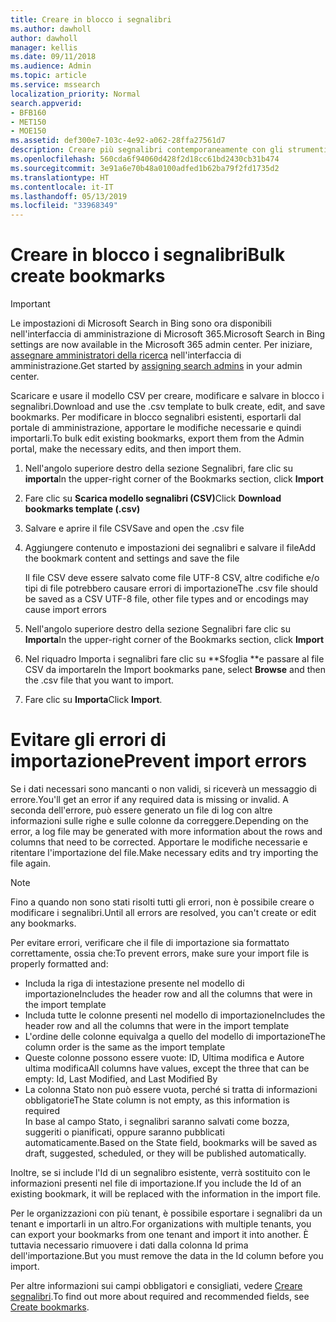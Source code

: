 ```yaml
---
title: Creare in blocco i segnalibri
ms.author: dawholl
author: dawholl
manager: kellis
ms.date: 09/11/2018
ms.audience: Admin
ms.topic: article
ms.service: mssearch
localization_priority: Normal
search.appverid:
- BFB160
- MET150
- MOE150
ms.assetid: def300e7-103c-4e92-a062-28ffa27561d7
description: Creare più segnalibri contemporaneamente con gli strumenti di importazione per il portale di amministrazione di Microsoft Search
ms.openlocfilehash: 560cda6f94060d428f2d18cc61bd2430cb31b474
ms.sourcegitcommit: 3e91a6e70b48a0100adfed1b62ba79f2fd1735d2
ms.translationtype: HT
ms.contentlocale: it-IT
ms.lasthandoff: 05/13/2019
ms.locfileid: "33968349"
---
```

# <a name="bulk-create-bookmarks"></a><span data-ttu-id="69e28-103">Creare in blocco i segnalibri</span><span class="sxs-lookup"><span data-stu-id="69e28-103">Bulk create bookmarks</span></span>

> [!IMPORTANT]
> <span data-ttu-id="69e28-104">Le impostazioni di Microsoft Search in Bing sono ora disponibili nell'interfaccia di amministrazione di Microsoft 365.</span><span class="sxs-lookup"><span data-stu-id="69e28-104">Microsoft Search in Bing settings are now available in the Microsoft 365 admin center.</span></span> <span data-ttu-id="69e28-105">Per iniziare, [assegnare amministratori della ricerca](https://docs.microsoft.com/it-IT/microsoftsearch/setup-microsoft-search#step-2-assign-search-admin-and-search-editor) nell'interfaccia di amministrazione.</span><span class="sxs-lookup"><span data-stu-id="69e28-105">Get started by [assigning search admins](https://docs.microsoft.com/en-us/microsoftsearch/setup-microsoft-search#step-2-assign-search-admin-and-search-editor) in your admin center.</span></span>
    
<span data-ttu-id="69e28-106">Scaricare e usare il modello CSV per creare, modificare e salvare in blocco i segnalibri.</span><span class="sxs-lookup"><span data-stu-id="69e28-106">Download and use the .csv template to bulk create, edit, and save bookmarks.</span></span> <span data-ttu-id="69e28-107">Per modificare in blocco segnalibri esistenti, esportarli dal portale di amministrazione, apportare le modifiche necessarie e quindi importarli.</span><span class="sxs-lookup"><span data-stu-id="69e28-107">To bulk edit existing bookmarks, export them from the Admin portal, make the necessary edits, and then import them.</span></span>
  
1. <span data-ttu-id="69e28-108">Nell'angolo superiore destro della sezione Segnalibri, fare clic su **importa**</span><span class="sxs-lookup"><span data-stu-id="69e28-108">In the upper-right corner of the Bookmarks section, click **Import**</span></span>
    
2. <span data-ttu-id="69e28-109">Fare clic su **Scarica modello segnalibri (CSV)**</span><span class="sxs-lookup"><span data-stu-id="69e28-109">Click **Download bookmarks template (.csv)**</span></span>
    
3. <span data-ttu-id="69e28-110">Salvare e aprire il file CSV</span><span class="sxs-lookup"><span data-stu-id="69e28-110">Save and open the .csv file</span></span>
    
4. <span data-ttu-id="69e28-111">Aggiungere contenuto e impostazioni dei segnalibri e salvare il file</span><span class="sxs-lookup"><span data-stu-id="69e28-111">Add the bookmark content and settings and save the file</span></span>

    <span data-ttu-id="69e28-112">Il file CSV deve essere salvato come file UTF-8 CSV, altre codifiche e/o tipi di file potrebbero causare errori di importazione</span><span class="sxs-lookup"><span data-stu-id="69e28-112">The .csv file should be saved as a CSV UTF-8 file, other file types and or encodings may cause import errors</span></span>
    
5. <span data-ttu-id="69e28-113">Nell'angolo superiore destro della sezione Segnalibri fare clic su **Importa**</span><span class="sxs-lookup"><span data-stu-id="69e28-113">In the upper-right corner of the Bookmarks section, click **Import**</span></span>
    
6. <span data-ttu-id="69e28-114">Nel riquadro Importa i segnalibri fare clic su \*\*Sfoglia \*\*e passare al file CSV da importare</span><span class="sxs-lookup"><span data-stu-id="69e28-114">In the Import bookmarks pane, select **Browse** and then the .csv file that you want to import.</span></span> 
    
7. <span data-ttu-id="69e28-115">Fare clic su **Importa**</span><span class="sxs-lookup"><span data-stu-id="69e28-115">Click **Import**.</span></span>

# <a name="prevent-import-errors"></a><span data-ttu-id="69e28-116">Evitare gli errori di importazione</span><span class="sxs-lookup"><span data-stu-id="69e28-116">Prevent import errors</span></span>      
<span data-ttu-id="69e28-117">Se i dati necessari sono mancanti o non validi, si riceverà un messaggio di errore.</span><span class="sxs-lookup"><span data-stu-id="69e28-117">You'll get an error if any required data is missing or invalid.</span></span> <span data-ttu-id="69e28-118">A seconda dell'errore, può essere generato un file di log con altre informazioni sulle righe e sulle colonne da correggere.</span><span class="sxs-lookup"><span data-stu-id="69e28-118">Depending on the error, a log file may be generated with more information about the rows and columns that need to be corrected.</span></span> <span data-ttu-id="69e28-119">Apportare le modifiche necessarie e ritentare l'importazione del file.</span><span class="sxs-lookup"><span data-stu-id="69e28-119">Make necessary edits and try importing the file again.</span></span>

> [!NOTE]
> <span data-ttu-id="69e28-120">Fino a quando non sono stati risolti tutti gli errori, non è possibile creare o modificare i segnalibri.</span><span class="sxs-lookup"><span data-stu-id="69e28-120">Until all errors are resolved, you can't create or edit any bookmarks.</span></span> 

<span data-ttu-id="69e28-121">Per evitare errori, verificare che il file di importazione sia formattato correttamente, ossia che:</span><span class="sxs-lookup"><span data-stu-id="69e28-121">To prevent errors, make sure your import file is properly formatted and:</span></span>
- <span data-ttu-id="69e28-122">Includa la riga di intestazione presente nel modello di importazione</span><span class="sxs-lookup"><span data-stu-id="69e28-122">Includes the header row and all the columns that were in the import template</span></span>
- <span data-ttu-id="69e28-123">Includa tutte le colonne presenti nel modello di importazione</span><span class="sxs-lookup"><span data-stu-id="69e28-123">Includes the header row and all the columns that were in the import template</span></span>
- <span data-ttu-id="69e28-124">L'ordine delle colonne equivalga a quello del modello di importazione</span><span class="sxs-lookup"><span data-stu-id="69e28-124">The column order is the same as the import template</span></span>
- <span data-ttu-id="69e28-125">Queste colonne possono essere vuote: ID, Ultima modifica e Autore ultima modifica</span><span class="sxs-lookup"><span data-stu-id="69e28-125">All columns have values, except the three that can be empty: Id, Last Modified, and Last Modified By</span></span>
- <span data-ttu-id="69e28-126">La colonna Stato non può essere vuota, perché si tratta di informazioni obbligatorie</span><span class="sxs-lookup"><span data-stu-id="69e28-126">The State column is not empty, as this information is required</span></span>  
<span data-ttu-id="69e28-127">In base al campo Stato, i segnalibri saranno salvati come bozza, suggeriti o pianificati, oppure saranno pubblicati automaticamente.</span><span class="sxs-lookup"><span data-stu-id="69e28-127">Based on the State field, bookmarks will be saved as draft, suggested, scheduled, or they will be published automatically.</span></span>

<span data-ttu-id="69e28-128">Inoltre, se si include l'Id di un segnalibro esistente, verrà sostituito con le informazioni presenti nel file di importazione.</span><span class="sxs-lookup"><span data-stu-id="69e28-128">If you include the Id of an existing bookmark, it will be replaced with the information in the import file.</span></span>

<span data-ttu-id="69e28-129">Per le organizzazioni con più tenant, è possibile esportare i segnalibri da un tenant e importarli in un altro.</span><span class="sxs-lookup"><span data-stu-id="69e28-129">For organizations with multiple tenants, you can export your bookmarks from one tenant and import it into another.</span></span> <span data-ttu-id="69e28-130">È tuttavia necessario rimuovere i dati dalla colonna Id prima dell'importazione.</span><span class="sxs-lookup"><span data-stu-id="69e28-130">But you must remove the data in the Id column before you import.</span></span>

<span data-ttu-id="69e28-131">Per altre informazioni sui campi obbligatori e consigliati, vedere [Creare segnalibri](create-bookmarks.md).</span><span class="sxs-lookup"><span data-stu-id="69e28-131">To find out more about required and recommended fields, see [Create bookmarks](create-bookmarks.md).</span></span>
